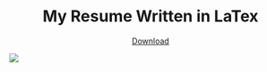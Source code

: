 <h1 align=center>My Resume Written in LaTex</h1>
<p align=center>
<a href="https://henrymbaldwin.com/resume/HenryBaldwin_Resume.pdf" target="_blank" rel="noopener noreferrer">Download</a> 
</p>
<img src="[https://github.com/HenryMBaldwin/resume/assets/67980579/1666e33d-b2fe-47bd-beba-99c1f6a3686b](https://henrymbaldwin.com/images/portfolio/Resume/resume_img.png)https://henrymbaldwin.com/images/portfolio/Resume/resume_img.png">

